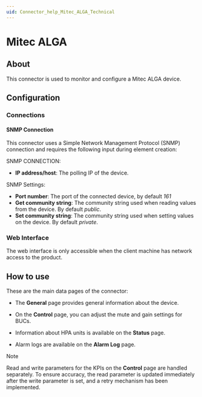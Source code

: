 ```yaml
---
uid: Connector_help_Mitec_ALGA_Technical
---
```


# Mitec ALGA

## About

This connector is used to monitor and configure a Mitec ALGA device.

## Configuration

### Connections

#### SNMP Connection

This connector uses a Simple Network Management Protocol (SNMP) connection and requires the following input during element creation:

SNMP CONNECTION:

- **IP address/host**: The polling IP of the device.

SNMP Settings:

- **Port number**: The port of the connected device, by default *161*
- **Get community string**: The community string used when reading values from the device. By default *public*.
- **Set community string**: The community string used when setting values on the device. By default *private*.

### Web Interface

The web interface is only accessible when the client machine has network access to the product.

## How to use

These are the main data pages of the connector:

- The **General** page provides general information about the device.

- On the **Control** page, you can adjust the mute and gain settings for BUCs.

- Information about HPA units is available on the **Status** page.

- Alarm logs are available on the **Alarm Log** page.

> [!NOTE]
> Read and write parameters for the KPIs on the **Control** page are handled separately. To ensure accuracy, the read parameter is updated immediately after the write parameter is set, and a retry mechanism has been implemented.
